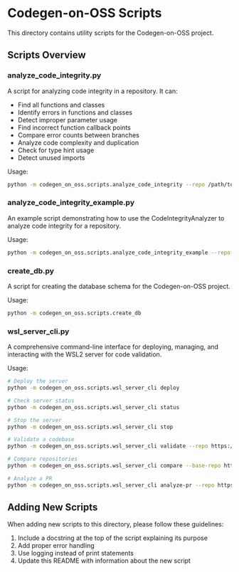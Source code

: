 # Codegen-on-OSS Scripts

This directory contains utility scripts for the Codegen-on-OSS project.

## Scripts Overview

### analyze_code_integrity.py

A script for analyzing code integrity in a repository. It can:
- Find all functions and classes
- Identify errors in functions and classes
- Detect improper parameter usage
- Find incorrect function callback points
- Compare error counts between branches
- Analyze code complexity and duplication
- Check for type hint usage
- Detect unused imports

Usage:
```bash
python -m codegen_on_oss.scripts.analyze_code_integrity --repo /path/to/repo --output results.json --html report.html
```

### analyze_code_integrity_example.py

An example script demonstrating how to use the CodeIntegrityAnalyzer to analyze code integrity for a repository.

Usage:
```bash
python -m codegen_on_oss.scripts.analyze_code_integrity_example --repo /path/to/repo --output results.json --html report.html
```

### create_db.py

A script for creating the database schema for the Codegen-on-OSS project.

Usage:
```bash
python -m codegen_on_oss.scripts.create_db
```

### wsl_server_cli.py

A comprehensive command-line interface for deploying, managing, and interacting with the WSL2 server for code validation.

Usage:
```bash
# Deploy the server
python -m codegen_on_oss.scripts.wsl_server_cli deploy

# Check server status
python -m codegen_on_oss.scripts.wsl_server_cli status

# Stop the server
python -m codegen_on_oss.scripts.wsl_server_cli stop

# Validate a codebase
python -m codegen_on_oss.scripts.wsl_server_cli validate --repo https://github.com/user/repo

# Compare repositories
python -m codegen_on_oss.scripts.wsl_server_cli compare --base-repo https://github.com/user/repo1 --head-repo https://github.com/user/repo2

# Analyze a PR
python -m codegen_on_oss.scripts.wsl_server_cli analyze-pr --repo https://github.com/user/repo --pr-number 123
```

## Adding New Scripts

When adding new scripts to this directory, please follow these guidelines:
1. Include a docstring at the top of the script explaining its purpose
2. Add proper error handling
3. Use logging instead of print statements
4. Update this README with information about the new script
